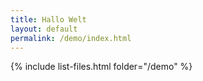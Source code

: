 ```yaml
---
title: Hallo Welt
layout: default
permalink: /demo/index.html
---
```

<!--
<a href="creativeily.html">creativeily</a>  
<a href="lighthouse.html">lighthouse</a>  
<a href="none.html">none</a>  
<a href="print.html">print</a>  
<a href="ProSidebar.html">ProSidebar</a>  
<a href="thflat.html">thflat</a>  
<a href="writr.html">writr</a>  
-->

{% include list-files.html folder="/demo" %}
